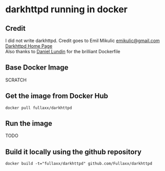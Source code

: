 # darkhttpd running in docker

## Credit
I did not write darkhttpd. Credit goes to Emil Mikulic <emikulic@gmail.com> [Darkhttpd Home Page](https://unix4lyfe.org/darkhttpd/) \
Also thanks to [Daniel Lundin](https://github.com/dln/darkhttpd) for the brilliant Dockerfile

## Base Docker Image
SCRATCH

## Get the image from Docker Hub

    docker pull fullaxx/darkhttpd

## Run the image
TODO

## Build it locally using the github repository

    docker build -t="fullaxx/darkhttpd" github.com/Fullaxx/darkhttpd
